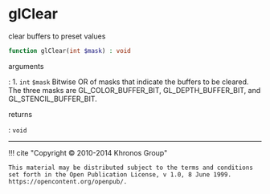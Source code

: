 # glClear
clear buffers to preset values

```php
function glClear(int $mask) : void
```

arguments

:    1. `int` `$mask` Bitwise OR of masks that indicate the buffers to be cleared.
    The three masks are <constant>GL_COLOR_BUFFER_BIT</constant>,
    <constant>GL_DEPTH_BUFFER_BIT</constant>, and
    <constant>GL_STENCIL_BUFFER_BIT</constant>.

returns

:    `void` 

---
     

!!! cite "Copyright © 2010-2014 Khronos Group"

    This material may be distributed subject to the terms and conditions set forth in the Open Publication License, v 1.0, 8 June 1999. https://opencontent.org/openpub/.